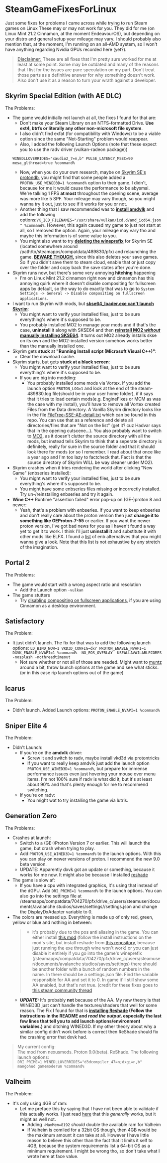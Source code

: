 # SteamGameFixesForLinux
Just some fixes for problems I came across while trying to run Steam games on Linux
These may or may not work for you. They did for me (on Linux Mint 21.2 Cinnamon, at the moment EndeavourOS), but depending on your distro and general setup your mileage may vary. 
I should probably also mention that, at the moment, I'm running on an all-AMD system, so I won't have anything regarding Nvidia GPUs recorded here (yet?).

> **<ins>Disclaimer:</ins>** These are all fixes that I'm pretty sure worked for me at least at some point. Some may be outdated and many of the reasons that I list for the issues are pure speculation on my part. Don't treat those parts as a definitive answer for why something doesn't work. Also don't use it as a reason to turn your wrath against a developer.

## Skyrim Special Edition (with AE DLC)
The Problems:
* The game would initially not launch at all, the fixes I found for that are:
    * Don't make your Steam Library on an NTFS-formatted Drive. **Use ext4, btrfs or literally any other non-microsoft file system**.
    * I also didn't find exfat (for compatibility with Windows) to be a viable option since the same "Not-Starting" problem would reappear.
    * Also, I added the following Launch Options (note that these expect you to use the radv driver (vulkan-radeon package))
    ```
    WINEDLLOVERRIDES="xaudio2_7=n,b" PULSE_LATENCY_MSEC=90 mesa_glthread=true %command%
    ```
    * Now, when you do your own research, maybe on [Skyrim SE's protondb](https://www.protondb.com/app/489830), you might find that some people added a ```PROTON_USE_WINED3D=1 %command%``` option to their game. I didn't, because for me it would cause the performance to be abysmal. We're talking 1 FPS **at most** throughout the opening scene, average was more like 5 SPF. Your mileage may vary though, so you might wanna try it out, just to see if it works for you or not.
    * Another thing that I saw recommended was to **<ins>install amdvlk</ins>** and add the following options:```VK_ICD_FILENAMES="/usr/share/vulkan/icd.d/amd_icd64.json" %command%```. However, this again caused my game to just not start at all, so I removed the option. Again, your mileage may vary tho and maybe this information is of some value to you.
    * You might also want to try **<ins>deleting the wineprefix</ins>** for Skyrim SE (located somewhere around /path/to/steamapps/compatdata/489830/pfx) and relaunching the game. **<ins>BEWARE THOUGH,</ins>** since this also deletes your save games. So if you didn't save them to steam cloud, enable that or just copy over the folder and copy back the save states after you're done. 
* Skyrim runs now, but there's some very annoying **hitching** happening
    * I'm on Linux Mint 21.2 cinnamon right now and cinnamon has this annoying quirk where it doesn't disable compositing for fullscreen apps by default, so the way to do exactly that was to go to ```System Settings -> General -> Disable compositing on fullscreen applications```.
* I want to run Skyrim with mods, but **<ins>skse64_loader.exe can't launch Skyrim</ins>**:
    * You might want to verify your installed files, just to be sure everything's where it's supposed to be.
    * You probably installed MO2 to manage your mods and if that's the case, **uninstall** it along with SKSE64 and then **<ins>reinstall MO2 _without_ manually installing SKSE64</ins>**. It turns out MO2 already installs skse on its own and the MO2-installed version somehow works better than the manually installed one. 
* Skyrim gets **stuck** at **"Running Install script (Microsoft Visual C++)"**:
    * Clear the download cache.
* Skyrim starts, but gets **stuck at a black screen**:
    * You might want to verify your installed files, just to be sure everything's where it's supposed to be.
    * If you are big into modding:
       * You probably installed some mods via Vortex. If you add the launch option ```PROTON_LOG=1``` and look at the end of the steam-489830.log file(should be in your user home folder), if it says that it tries to load certain mods(e.g. EngineFixes or MCM as was the case with my install), you'll have to remove all Vortex created Files from the Data directory. A Vanilla Skyrim directory looks like in the file [FileTree-SSE-AE-detail.txt](./FileTree-SSE-AE-detail.txt) which can be found in this repo. You can use that as a reference and delete all directories/files that are "Not on the list" (get it? cuz Hadvar says that in the opening cutscene...). You also probably want to switch to [MO2](https://github.com/rockerbacon/modorganizer2-linux-installer), as it doesn't clutter the source directory with all the mods, but instead tells Skyrim to think that a seperate directory is definitely, really for sure in the source folder and that it should look there for mods (or so I remember. I read about that once like a year ago and I'm too lazy to factcheck that. Fact is that the source directory of Skyrim WILL be way cleaner under MO2).  
* Skyrim crashes when it tries rendering the world after clicking "New Game" (enbseries installed):
    * You might want to verify your installed files, just to be sure everything's where it's supposed to be.
    * You might have some enbseries files missing or incorrectly installed. Try un-/reinstalling enbseries and try it again.
* **Wine C++** Runtime "assertion failed" error pop-up on (GE-)proton 8 and newer:
   * Yeah, that's a problem with enbseries. If you want to keep enbseries and don't really care about the proton version then just **change it to something like GEProton-7-55** or earlier. If you want the newer proton version, I've got bad news for you as I haven't found a way yet to get it to work. I think I'll just **uninstall it** and substitute it with other mods like ELFX. I found a [list](https://www.reddit.com/r/skyrimmods/comments/103bcwd/enb_alternative/) of enb alternatives that you might wanna give a look. Note that this list is not exhaustive by any stretch of the imagination.

## Portal 2
The Problems:
* The game would start with a wrong aspect ratio and resolution
    * Add the Launch option ```-vulkan```
* The game stutters
    * Try [disabling compositing on fullscreen applications](https://linux-gaming.kwindu.eu/index.php?title=Compositor_(X11)#Cinnamon), if you are using Cinnamon as a desktop environment.

## Satisfactory
The Problem:
* It just didn't launch. The fix for that was to add the following launch options: ```LD_BIND_NOW=1 VKD3D_CONFIG=dxr PROTON_ENABLE_NVAPI=1 DXVK_ENABLE_NVAPI=1 %command% -NO_EOS_OVERLAY ‑USEALLAVAILABLECORES -nosplash -nothreadtimeout```
   * Not sure whether or not all of those are needed. Might want to [muntz](https://en.wikipedia.org/wiki/Muntzing) around a bit, throw launch options at the game and see what sticks. (or in this case rip launch options out of the game)

## Icarus
The Problem:
* Didn't launch. Added Launch options: ```PROTON_ENABLE_NVAPI=1 %command%```

## Sniper Elite 4
The Problem:
* Didn't Launch:
   * If you're on the **amdvlk** driver:
      * Screw it and switch to radv, maybe install vkd3d via protontricks
      * If you want to really keep amdvlk just add the launch option ```PROTON_USE_WINED3D=1 %command%```, but prepare for immense performance issues even just hovering your mouse over menu items. I'm not 100% sure if radv is what did it, but it's at least about 90% and that's plenty enough for me to recommend switching.
   * If you're on radv:
      * You might wat to try installing the game via lutris.

## Generation Zero
The Problems:
* Crashes at launch:
   * Switch to a (GE-)Proton Version 7 or earlier. This will launch the game, but crash when trying to play.
   * Add ```PROTON_USE_WINED3D=1 %command%``` to the launch options. With this you can play on newer versions of proton. I recommend the new 9.0 beta version.
   * UPDATE: Apparently dxvk got an update or something, because it works for me now. It might also be because I installed [reshade](https://github.com/kevinlekiller/reshade-steam-proton)
* The game is slow af:
   * If you have a cpu with integrated graphics, it's using that instead of the dGPU. Add  ```DRI_PRIME=1 %command%``` to the launch options. You can also go into the settings file at <steam library folder>/steamapps/compatdata/704270/pfx/drive_c/users/steamuser/documents/avalanche studios/saves/settings/<Directory with random numbers for a name>/settings.json and change the DisplayDxAdapter variable to 0.
* The colors are messed up. Everything is made up of only red, green, yellow or blue and nothing in between:
   > * it's probably due to the pos anti aliasing in the game. You can either install [this mod](https://www.nexusmods.com/generationzero/mods/1) (follow the install instructions on the mod's site, but install reshade from [this repository](https://github.com/kevinlekiller/reshade-steam-proton), because just running the exe through wine won't work) or you can just disable it entirely if you go into the game's wineprefix (<steam library folder>/steamapps/compatdata/704270/pfx/drive_c/users/steamuser/documents/avalanche studios/saves/settings) there should be another folder with a bunch of random numbers in the name. In there should be a settings.json file. Find the variable responsible for AA and set it to 0. In game it'll still show some AA enabled, but that's not true. (credit for these fixes goes to [this steam community thread](https://steamcommunity.com/app/704270/discussions/0/1643164649208311196/)
   * **_UPDATE:_** It's probably **not** because of the AA. My new theory is that WINED3D just can't handle the textures/shaders that well for some reason. The Fix I found for that is **[installing Reshade](https://github.com/kevinlekiller/reshade-steam-proton) (Follow the instructions in the README and _read the output_. especially the last few lines that tell you to add launch options/environment variables.)** and ditching WINED3D. If my other theory about why a similar config didn't work before is correct then ReShade should fix the crashing error that dxvk had.
> My current config:\
> The mod from nexusmods. Proton 9.0(beta). ReShade. The following launch options:\
> ```DRI_PRIME=1 WINEDLLOVERRIDES="d3dcompiler_47=n;dxgi=n,b" mangohud gamemoderun %command%```

## Valheim
The Problem:
* It's only using 4GB of ram:
   * Let me preface this by saying that I have not been able to validate if this actually works. I just read [here](https://steamcommunity.com/sharedfiles/filedetails/?id=2861463097) that this *generally* works, but it might as well not.
      * Adding ```-MaxMem=8192``` *should* double the available ram for Valheim
      * If Valheim is comiled for a 32bit OS though, then 4GB would be the maximum amount it can take at all. However I have little reason to believe this other than the fact that it limits it self to 4GB, because the system requirements list a 64-bit OS as a minimum requirement. I might be wrong tho, so don't take what I wrote here at face value.
